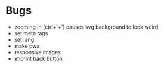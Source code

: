 # Bugs

- zooming in (ctrl+'+') causes svg background to look weird
- set meta tags
- set lang
- make pwa
- responsive images
- imprint back button
